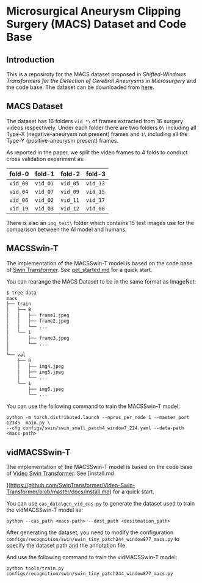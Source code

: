 # Microsurgical Aneurysm Clipping Surgery (MACS) Dataset and Code Base

## Introduction

This is a reposiroty for the MACS dataset proposed in *Shifted-Windows Transformers for the Detection of Cerebral Aneurysms in Microsurgery* and the code base. The dataset can be downloaded from [here](https://rdr.ucl.ac.uk/articles/dataset/Microsurgical_Aneurysm_Clipping_Surgery_MACS_Dataset_with_image-level_aneurysm_presence_absence_annotations/23533731).

## MACS Dataset

The dataset has 16 folders `vid_*\` of frames extracted from 16 surgery videos respectively. Under each folder there are two folders `0\` including all Type-X (negative-aneurysm not present) frames and `1\` including all the Type-Y (positive-aneurysm present) frames.

As reported in the paper, we split the video frames to 4 folds to conduct cross validation experiment as:

| fold-0   | fold-1   | fold-2   | fold-3   |
| -------- | -------- | -------- | -------- |
| `vid_00` | `vid_01` | `vid_05` | `vid_13` |
| `vid_04` | `vid_07` | `vid_09` | `vid_15` |
| `vid_06` | `vid_02` | `vid_11` | `vid_17` |
| `vid_19` | `vid_03` | `vid_12` | `vid_08` |


There is also an `img_test\` folder which contains 15 test images use for the comparison between the AI model and humans.

## MACSSwin-T

The implementation of the MACSSwin-T model is based on the code base of [Swin Transformer](https://github.com/microsoft/Swin-Transformer). See [get_started.md](https://github.com/microsoft/Swin-Transformer/blob/main/get_started.md) for a quick start. 

You can rearange the MACS Dataset to be in the same format as ImageNet:

  ```bash
  $ tree data
  macs
  ├── train
  │   ├── 0
  │   │   ├── frame1.jpeg
  │   │   ├── frame2.jpeg
  │   │   └── ...
  │   └── 1
  │       ├── frame3.jpeg
  │       └── ...
  │   
  └── val
      ├── 0
      │   ├── img4.jpeg
      │   ├── img5.jpeg
      │   └── ...
      └── 1
          ├── img6.jpeg
          └── ...
 
  ```

You can use the following command to train the MACSSwin-T model:

```
python -m torch.distributed.launch --nproc_per_node 1 --master_port 12345  main.py \
--cfg configs/swin/swin_small_patch4_window7_224.yaml --data-path <macs-path>
```

## vidMACSSwin-T

The implementation of the MACSSwin-T model is based on the code base of [Video Swin Transformer](https://github.com/SwinTransformer/Video-Swin-Transformer). See [install.md

](https://github.com/SwinTransformer/Video-Swin-Transformer/blob/master/docs/install.md) for a quick start. 

You can use `cas_data\gen_vid_cas.py` to generate the dataset used to train the vidMACSSwin-T model as:

```
python --cas_path <macs-path> --dest_path <desitmation_path>
```

After generating the dataset, you need to modify the configuration `configs/recognition/swin/swin_tiny_patch244_window877_macs.py` to specify the dataset path and the annotation file.

And use the following command to train the vidMACSSwin-T model:
```
python tools/train.py configs/recognition/swin/swin_tiny_patch244_window877_macs.py
```